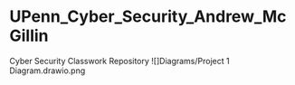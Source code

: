 # UPenn_Cyber_Security_Andrew_McGillin
Cyber Security Classwork Repository
![]Diagrams/Project 1 Diagram.drawio.png
